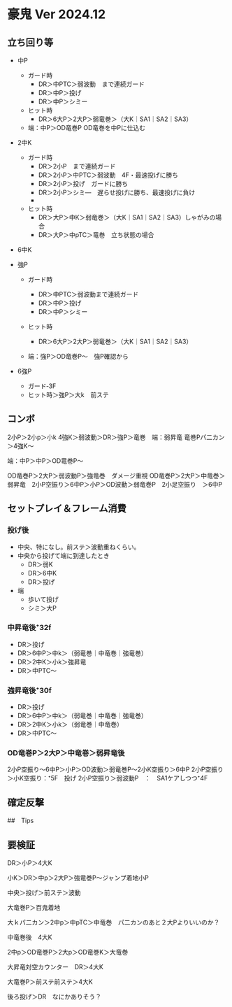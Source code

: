 # 豪鬼 Ver 2024.12
## 立ち回り等
* 中P
  * ガード時
    * DR＞中PTC＞弱波動　まで連続ガード
    * DR＞中P＞投げ
    * DR＞中P＞シミー
  * ヒット時
    * DR＞6大P＞2大P＞弱竜巻＞（大K｜SA1｜SA2｜SA3）
  * 端：中P＞OD竜巻P OD竜巻を中Pに仕込む 
* 2中K
  * ガード時
    * DR＞2小P　まで連続ガード
    * DR＞2小P＞中PTC＞弱波動　4F・最速投げに勝ち
    * DR＞2小P＞投げ　ガードに勝ち
    * DR＞2小P＞シミ―　遅らせ投げに勝ち、最速投げに負け
    * 
  * ヒット時
    * DR＞大P＞中K＞弱竜巻＞（大K｜SA1｜SA2｜SA3）しゃがみの場合
    * DR＞大P＞中pTC＞竜巻　立ち状態の場合
* 6中K
* 強P
  * ガード時
    * DR＞中PTC＞弱波動まで連続ガード
    * DR＞中P＞投げ
    * DR＞中P＞シミー
  * ヒット時
    * DR＞6大P＞2大P＞弱竜巻＞（大K｜SA1｜SA2｜SA3）
  
  * 端：強P＞OD竜巻P～　強P確認から

* 6強P
  * ガード‐3F
  * ヒット時＞強P＞大k　前ステ

## コンボ
2小P＞2小p＞小k
4強K＞弱波動＞DR＞強P＞竜巻　端：弱昇竜
竜巻Pパ二カン＞4強K～

端：中P＞中P＞OD竜巻P～

OD竜巻P＞2大P＞弱波動P＞強竜巻　ダメージ重視
OD竜巻P＞2大P＞中竜巻＞弱昇竜　2小P空振り＞6中P＞小P＞OD波動＞弱竜巻P　2小足空振り　＞6中P
## セットプレイ＆フレーム消費

### 投げ後
* 中央、特になし。前ステ＞波動重ねくらい。
* 中央から投げて端に到達したとき
  * DR＞弱K
  * DR＞6中K
  * DR＞投げ
* 端
  * 歩いて投げ
  * シミ＞大P
### 中昇竜後⁺32f
* DR＞投げ
* DR＞6中P＞中k＞（弱竜巻｜中竜巻｜強竜巻）
* DR＞2中K＞小k＞強昇竜
* DR＞中PTC～
### 強昇竜後⁺30f
* DR＞投げ
* DR＞6中P＞中k＞（弱竜巻｜中竜巻｜強竜巻）
* DR＞2中K＞小k＞（弱竜巻｜中竜巻）
* DR＞中PTC～
### OD竜巻P＞2大P＞中竜巻＞弱昇竜後
2小P空振り～6中P＞小P＞OD波動＞弱竜巻P～2小K空振り＞6中P
2小P空振り＞小K空振り：⁺5F　投げ
2小P空振り＞弱波動P　：　SA1ケアしつつ⁺4F
## 確定反撃



##　Tips

## 要検証
DR＞小P＞4大K

小K＞DR＞中p＞2大P＞強竜巻P～ジャンプ着地小P

中央＞投げ＞前ステ＞波動

大竜巻P＞百鬼着地


大ｋパ二カン＞2中p＞中pTC＞中竜巻　パ二カンのあと２大Pよりいいのか？


中竜巻後　4大K

2中p＞OD竜巻P＞2大p＞OD竜巻K＞大竜巻

大昇竜対空カウンター　DR＞4大K

大竜巻P＞前ステ前ステ＞4大K

後ろ投げ＞DR　なにかありそう？